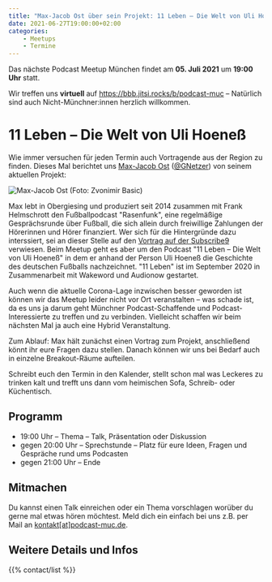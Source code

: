```yaml
---
title: "Max-Jacob Ost über sein Projekt: 11 Leben – Die Welt von Uli Hoeneß "
date: 2021-06-27T19:00:00+02:00
categories:
    - Meetups
    - Termine
---
```

Das nächste Podcast Meetup München findet am
__05. Juli 2021__
um
__19:00 Uhr__
statt.

Wir treffen uns __virtuell__ auf https://bbb.jitsi.rocks/b/podcast-muc – Natürlich sind auch Nicht-Münchner:innen herzlich willkommen.


# 11 Leben – Die Welt von Uli Hoeneß

Wie immer versuchen für jeden Termin auch Vortragende aus der Region zu finden. Dieses Mal berichtet uns [Max-Jacob Ost](https://maxost.de) ([@GNetzer](https://twitter.com/GNetzer)) von seinem aktuellen Projekt:

![Max-Jacob Ost](/static/images/people/max-jacob_ost.jpg) (Foto: Zvonimir Basic)

Max lebt in Obergiesing und produziert seit 2014 zusammen mit Frank Helmschrott den Fußballpodcast "Rasenfunk", eine regelmäßige Gesprächsrunde über Fußball, die sich allein durch freiwillige Zahlungen der Hörerinnen und Hörer finanziert. Wer sich für die Hintergründe dazu interssiert, sei an dieser Stelle auf den [Vortrag auf der Subscribe9](https://www.youtube.com/watch?v=x1-fN9ywL20) verwiesen. Beim Meetup geht es aber um den Podcast "11 Leben – Die Welt von Uli Hoeneß" in dem er anhand der Person Uli Hoeneß die Geschichte des deutschen Fußballs nachzeichnet. "11 Leben" ist im September 2020 in Zusammenarbeit mit Wakeword und Audionow gestartet.

Auch wenn die aktuelle Corona-Lage inzwischen besser geworden ist können wir das Meetup leider nicht vor Ort veranstalten – was schade ist, da es uns ja darum geht Münchner Podcast-Schaffende und Podcast-Interessierte zu treffen und zu verbinden. Vielleicht schaffen wir beim nächsten Mal ja auch eine Hybrid Veranstaltung.

Zum Ablauf: Max hält zunächst einen Vortrag zum Projekt, anschließend könnt ihr eure Fragen dazu stellen. Danach können wir uns bei Bedarf auch in einzelne Breakout-Räume aufteilen.

Schreibt euch den Termin in den Kalender, stellt schon mal was Leckeres zu trinken kalt und trefft uns dann vom heimischen Sofa, Schreib- oder Küchentisch.

## Programm

- 19:00 Uhr – Thema – Talk, Präsentation oder Diskussion
- gegen 20:00 Uhr – Sprechstunde – Platz für eure Ideen, Fragen und Gespräche rund ums Podcasten
- gegen 21:00 Uhr – Ende


## Mitmachen

Du kannst einen Talk einreichen oder ein Thema vorschlagen worüber du gerne mal etwas hören möchtest. Meld dich ein einfach bei uns z.B. per Mail an [kontakt[at]podcast-muc.de](mailto:kontakt[at]podcast-muc.de).


## Weitere Details und Infos

{{% contact/list %}}
